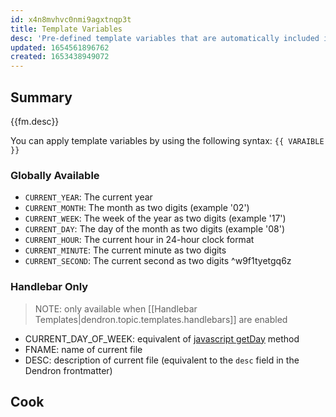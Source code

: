 ```yaml
---
id: x4n8mvhvc0nmi9agxtnqp3t
title: Template Variables
desc: 'Pre-defined template variables that are automatically included in your templates at run time'
updated: 1654561896762
created: 1653438949072
---
```


## Summary

{{fm.desc}}

You can apply template variables by using the following syntax: `{{ VARAIBLE }}`

### Globally Available

* `CURRENT_YEAR`: The current year
* `CURRENT_MONTH`: The month as two digits (example '02')
* `CURRENT_WEEK`: The week of the year as two digits (example '17')
* `CURRENT_DAY`: The day of the month as two digits (example '08')
* `CURRENT_HOUR`: The current hour in 24-hour clock format
* `CURRENT_MINUTE`: The current minute as two digits
* `CURRENT_SECOND`: The current second as two digits ^w9f1tyetgq6z

### Handlebar Only

> NOTE: only available when [[Handlebar Templates|dendron.topic.templates.handlebars]] are enabled

* CURRENT_DAY_OF_WEEK: equivalent of [javascript getDay](https://www.w3schools.com/jsref/jsref_getday.asp) method
* FNAME: name of current file
* DESC: description of current file (equivalent to the `desc` field in the Dendron frontmatter)

## Cook
